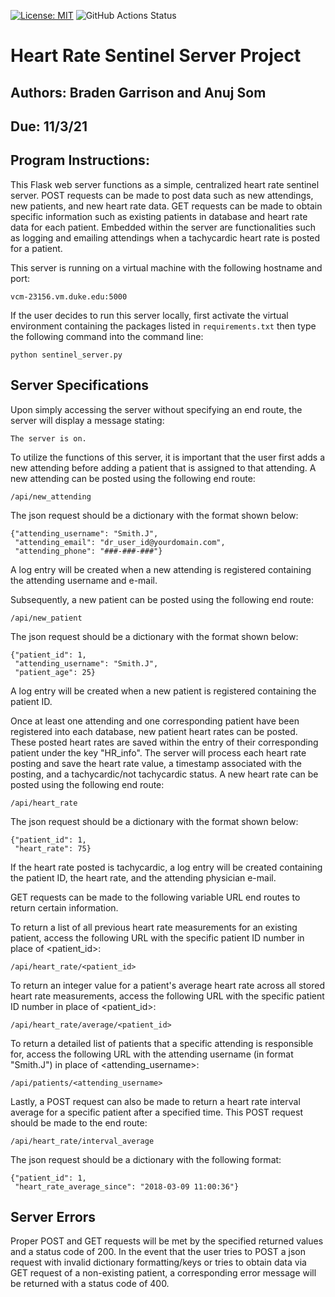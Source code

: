 [![License: MIT](https://img.shields.io/badge/License-MIT-yellow.svg)](https://github.com/BME547-Fall2021/heart-rate-sentinel-server-anuj-braden/blob/main/LICENSE.txt)
![GitHub Actions Status](https://github.com/BME547-Fall2021/heart-rate-sentinel-server-anuj-braden/actions/workflows/pytest_runner.yml/badge.svg)

# Heart Rate Sentinel Server Project

## Authors: Braden Garrison and Anuj Som

## Due: 11/3/21

## Program Instructions:

This Flask web server functions as a simple, centralized heart rate sentinel server.
POST requests can be made to post data such as new attendings, new patients, and new heart rate data.
GET requests can be made to obtain specific information such as existing patients in database and heart rate data for each patient.
Embedded within the server are functionalities such as logging and emailing attendings when a tachycardic heart rate is posted for a patient.

This server is running on a virtual machine with the following hostname and port:

```vcm-23156.vm.duke.edu:5000```

If the user decides to run this server locally, first activate the virtual environment containing the packages listed in ```requirements.txt``` 
then type the following command into the command line:

```python sentinel_server.py```

## Server Specifications

Upon simply accessing the server without specifying an end route, the server will display a message stating:

```The server is on.```

To utilize the functions of this server, it is important that the user first adds a new attending before adding a patient that is assigned to that attending.
A new attending can be posted using the following end route:

```/api/new_attending```

The json request should be a dictionary with the format shown below:

```
{"attending_username": "Smith.J", 
 "attending_email": "dr_user_id@yourdomain.com",
 "attending_phone": "###-###-###"}
```

A log entry will be created when a new attending is registered containing the attending username and e-mail. 

Subsequently, a new patient can be posted using the following end route:

```/api/new_patient```

The json request should be a dictionary with the format shown below:

```
{"patient_id": 1,
 "attending_username": "Smith.J",
 "patient_age": 25}
```

A log entry will be created when a new patient is registered containing the patient ID.

Once at least one attending and one corresponding patient have been registered into each database, new patient heart rates can be posted. 
These posted heart rates are saved within the entry of their corresponding patient under the key "HR_info".
The server will process each heart rate posting and save the heart rate value, a timestamp associated with the posting, and a  tachycardic/not tachycardic status.
A new heart rate can be posted using the following end route:

```/api/heart_rate```

The json request should be a dictionary with the format shown below:

```
{"patient_id": 1,
 "heart_rate": 75}
```

If the heart rate posted is tachycardic, a log entry will be created containing the patient ID, 
the heart rate, and the attending physician e-mail.


GET requests can be made to the following variable URL end routes to return certain information.

To return a list of all previous heart rate measurements for an existing patient, access the following URL
with the specific patient ID number in place of <patient_id>:

```/api/heart_rate/<patient_id>```

To return an integer value for a patient's average heart rate across all stored heart rate measurements, access 
the following URL with the specific patient ID number in place of <patient_id>:

```/api/heart_rate/average/<patient_id>```

To return a detailed list of patients that a specific attending is responsible for, access the following URL
with the attending username (in format "Smith.J") in place of <attending_username>:

```/api/patients/<attending_username>```


Lastly, a POST request can also be made to return a heart rate interval average for a specific patient
after a specified time. This POST request should be made to the end route:

```/api/heart_rate/interval_average```

The json request should be a dictionary with the following format:

```
{"patient_id": 1,
 "heart_rate_average_since": "2018-03-09 11:00:36"}
```

## Server Errors

Proper POST and GET requests will be met by the specified returned values and a status code of 200.
In the event that the user tries to POST a json request with invalid dictionary formatting/keys or 
tries to obtain data via GET request of a non-existing patient, a corresponding error message will be returned 
with a status code of 400.